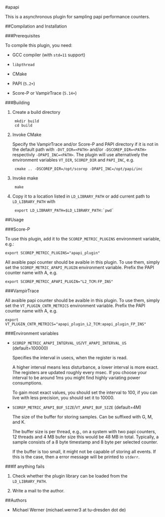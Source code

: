 #apapi

This is a asynchronous plugin for sampling papi performance counters.

##Compilation and Installation

###Prerequisites

To compile this plugin, you need:

* GCC compiler (with `std=11` support)

* `libpthread`

* CMake

* PAPI (`5.2+`)

* Score-P or VampirTrace (`5.14+`)

###Building

1. Create a build directory

        mkdir build
        cd build

2. Invoke CMake

    Specify the VampirTrace and/or Score-P and PAPI directory if it is not in the default path with
    `-DVT_DIR=<PATH>` and/or `-DSCOREP_DIR=<PATH>` respectivly `-DPAPI_INC=<PATH>`. The plugin will
    use alternatively the environment variables `VT_DIR`, `SCOREP_DIR` and  `PAPI_INC`, e.g.

        cmake .. -DSCOREP_DIR=/opt/scorep -DPAPI_INC=/opt/papi/inc

3. Invoke make

        make

4. Copy it to a location listed in `LD_LIBRARY_PATH` or add current path to `LD_LIBRARY_PATH` with

        export LD_LIBRARY_PATH=$LD_LIBRARY_PATH:`pwd`

##Usage

###Score-P

To use this plugin, add it to the `SCOREP_METRIC_PLUGINS` environment variable, e.g.:

    export SCOREP_METRIC_PLUGINS="apapi_plugin"

All avaible papi counter should be avaible in this plugin. To use them, simply set the
`SCOREP_METRIC_APAPI_PLUGIN` environment variable. Prefix the PAPI counter name with A, e.g.

    export SCOREP_METRIC_APAPI_PLUGIN="L2_TCM:FP_INS"

###VampirTrace

All avaible papi counter should be avaible in this plugin. To use them, simply set the
`VT_PLUGIN_CNTR_METRICS` environment variable. Prefix the PAPI counter name with A, e.g.

    export VT_PLUGIN_CNTR_METRICS="apapi_plugin_L2_TCM:apapi_plugin_FP_INS"

###Environment variables

* `SCOREP_METRIC_APAPI_INTERVAL_US`/`VT_APAPI_INTERVAL_US` (default=100000)

    Specifies the interval in usecs, when the register is read.

    A higher interval means less disturbance, a lower interval is more exact. The registers are
    updated roughly every msec. If you choose your interval to be around 1ms you might find highly variating power consumptions.

    To gain most exact values, you should set the interval to 100, if you can live with less
    precision, you should set it to 10000.

* `SCOREP_METRIC_APAPI_BUF_SIZE`/`VT_APAPI_BUF_SIZE` (default=4M)

    The size of the buffer for storing samples. Can be suffixed with G, M, and K.

    The buffer size is per thread, e.g., on a system with two papi counters, 12 threads and 4 MB
    bufer size this would be 48 MB in total. Typically, a sample consists of a 8 byte timestamp and
    8 byte per selected counter.

    If the buffer is too small, it might not be capable of storing all events. If this is the case,
    then a error message will be printed to `stderr`.

###If anything fails

1. Check whether the plugin library can be loaded from the `LD_LIBRARY_PATH`.

2. Write a mail to the author.

##Authors

* Michael Werner (michael.werner3 at tu-dresden dot de)

